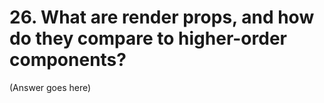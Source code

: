 # 26. What are render props, and how do they compare to higher-order components?

(Answer goes here)
